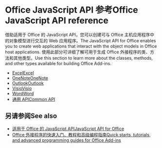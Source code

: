 # <a name="office-javascript-api-reference"></a><span data-ttu-id="6dc7e-101">Office JavaScript API 参考</span><span class="sxs-lookup"><span data-stu-id="6dc7e-101">Office JavaScript API reference</span></span>

<span data-ttu-id="6dc7e-102">借助适用于 Office 的 JavaScript API，您可以创建可与 Office 主机应用程序中的对象模型进行交互的 Web 应用程序。</span><span class="sxs-lookup"><span data-stu-id="6dc7e-102">The JavaScript API for Office enables you to create web applications that interact with the object models in Office host applications.</span></span> <span data-ttu-id="6dc7e-103">使用此部分可详细了解可用于生成 Office 外接程序的类、方法和其他类型。</span><span class="sxs-lookup"><span data-stu-id="6dc7e-103">Use this section to learn more about the classes, methods, and other types available for building Office Add-ins.</span></span>

- [<span data-ttu-id="6dc7e-104">Excel</span><span class="sxs-lookup"><span data-stu-id="6dc7e-104">Excel</span></span>](https://docs.microsoft.com/javascript/api/excel?view=office-js)
- [<span data-ttu-id="6dc7e-105">OneNote</span><span class="sxs-lookup"><span data-stu-id="6dc7e-105">OneNote</span></span>](https://docs.microsoft.com/javascript/api/onenote?view=office-js)
- [<span data-ttu-id="6dc7e-106">Outlook</span><span class="sxs-lookup"><span data-stu-id="6dc7e-106">Outlook</span></span>](https://docs.microsoft.com/javascript/api/outlook?view=office-js)
- [<span data-ttu-id="6dc7e-107">Visio</span><span class="sxs-lookup"><span data-stu-id="6dc7e-107">Visio</span></span>](https://docs.microsoft.com/javascript/api/visio?view=office-js)
- [<span data-ttu-id="6dc7e-108">Word</span><span class="sxs-lookup"><span data-stu-id="6dc7e-108">Word</span></span>](https://docs.microsoft.com/javascript/api/word?view=office-js)
- [<span data-ttu-id="6dc7e-109">通用 API</span><span class="sxs-lookup"><span data-stu-id="6dc7e-109">Common API</span></span>](https://docs.microsoft.com/javascript/api/office?view=office-js)

## <a name="see-also"></a><span data-ttu-id="6dc7e-110">另请参阅</span><span class="sxs-lookup"><span data-stu-id="6dc7e-110">See also</span></span>

- [<span data-ttu-id="6dc7e-111">适用于 Office 的 JavaScript API</span><span class="sxs-lookup"><span data-stu-id="6dc7e-111">JavaScript API for Office</span></span>](https://docs.microsoft.com/office/dev/add-ins/reference/javascript-api-for-office?view=office-js)
- [<span data-ttu-id="6dc7e-112">Office 外接程序的快速入门、教程和高级编程指南</span><span class="sxs-lookup"><span data-stu-id="6dc7e-112">Quick starts, tutorials, and advanced programming guides for Office Add-ins</span></span>](https://docs.microsoft.com/office/dev/add-ins/overview/office-add-ins?view=office-js)
